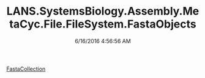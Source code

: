 ﻿---
title: LANS.SystemsBiology.Assembly.MetaCyc.File.FileSystem.FastaObjects
date: 6/16/2016 4:56:56 AM
---

[FastaCollection](T-LANS.SystemsBiology.Assembly.MetaCyc.File.FileSystem.FastaObjects.FastaCollection.html)
